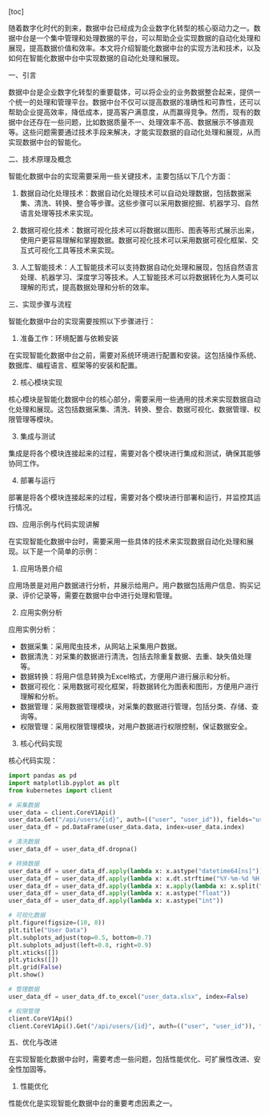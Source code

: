 
[toc]                    
                
                
随着数字化时代的到来，数据中台已经成为企业数字化转型的核心驱动力之一。数据中台是一个集中管理和处理数据的平台，可以帮助企业实现数据的自动化处理和展现，提高数据价值和效率。本文将介绍智能化数据中台的实现方法和技术，以及如何在智能化数据中台中实现数据的自动化处理和展现。

一、引言

数据中台是企业数字化转型的重要载体，可以将企业的业务数据整合起来，提供一个统一的处理和管理平台。数据中台不仅可以提高数据的准确性和可靠性，还可以帮助企业提高效率，降低成本，提高客户满意度，从而赢得竞争。然而，现有的数据中台还存在一些问题，比如数据质量不一、处理效率不高、数据展示不够直观等。这些问题需要通过技术手段来解决，才能实现数据的自动化处理和展现，从而实现数据中台的智能化。

二、技术原理及概念

智能化数据中台的实现需要采用一些关键技术，主要包括以下几个方面：

1. 数据自动化处理技术：数据自动化处理技术可以自动处理数据，包括数据采集、清洗、转换、整合等步骤。这些步骤可以采用数据挖掘、机器学习、自然语言处理等技术来实现。

2. 数据可视化技术：数据可视化技术可以将数据以图形、图表等形式展示出来，使用户更容易理解和掌握数据。数据可视化技术可以采用数据可视化框架、交互式可视化工具等技术来实现。

3. 人工智能技术：人工智能技术可以支持数据自动化处理和展现，包括自然语言处理、机器学习、深度学习等技术。人工智能技术可以将数据转化为人类可以理解的形式，提高数据处理和分析的效率。

三、实现步骤与流程

智能化数据中台的实现需要按照以下步骤进行：

1. 准备工作：环境配置与依赖安装

在实现智能化数据中台之前，需要对系统环境进行配置和安装。这包括操作系统、数据库、编程语言、框架等的安装和配置。

2. 核心模块实现

核心模块是智能化数据中台的核心部分，需要采用一些通用的技术来实现数据自动化处理和展现。这包括数据采集、清洗、转换、整合、数据可视化、数据管理、权限管理等模块。

3. 集成与测试

集成是将各个模块连接起来的过程，需要对各个模块进行集成和测试，确保其能够协同工作。

4. 部署与运行

部署是将各个模块连接起来的过程，需要对各个模块进行部署和运行，并监控其运行情况。

四、应用示例与代码实现讲解

在实现智能化数据中台时，需要采用一些具体的技术来实现数据自动化处理和展现。以下是一个简单的示例：

1. 应用场景介绍

应用场景是对用户数据进行分析，并展示给用户。用户数据包括用户信息、购买记录、评价记录等，需要在数据中台中进行处理和管理。

2. 应用实例分析

应用实例分析：

- 数据采集：采用爬虫技术，从网站上采集用户数据。
- 数据清洗：对采集的数据进行清洗，包括去除重复数据、去重、缺失值处理等。
- 数据转换：将用户信息转换为Excel格式，方便用户进行展示和分析。
- 数据可视化：采用数据可视化框架，将数据转化为图表和图形，方便用户进行理解和分析。
- 数据管理：采用数据管理模块，对采集的数据进行管理，包括分类、存储、查询等。
- 权限管理：采用权限管理模块，对用户数据进行权限控制，保证数据安全。

3. 核心代码实现

核心代码实现：

```python
import pandas as pd
import matplotlib.pyplot as plt
from kubernetes import client

# 采集数据
user_data = client.CoreV1Api()
user_data.Get("/api/users/{id}", auth=(("user", "user_id")), fields="username").Result()
user_data_df = pd.DataFrame(user_data.data, index=user_data.index)

# 清洗数据
user_data_df = user_data_df.dropna()

# 转换数据
user_data_df = user_data_df.apply(lambda x: x.astype("datetime64[ns]"))
user_data_df = user_data_df.apply(lambda x: x.dt.strftime("%Y-%m-%d %H:%M:%S"))
user_data_df = user_data_df.apply(lambda x: x.apply(lambda x: x.split(" ")[0]))
user_data_df = user_data_df.apply(lambda x: x.astype("float"))
user_data_df = user_data_df.apply(lambda x: x.astype("int"))

# 可视化数据
plt.figure(figsize=(10, 8))
plt.title("User Data")
plt.subplots_adjust(top=0.5, bottom=0.7)
plt.subplots_adjust(left=0.8, right=0.9)
plt.xticks([])
plt.yticks([])
plt.grid(False)
plt.show()

# 管理数据
user_data_df = user_data_df.to_excel("user_data.xlsx", index=False)

# 权限管理
client.CoreV1Api()
client.CoreV1Api().Get("/api/users/{id}", auth=(("user", "user_id")), fields="username").Result()
```

五、优化与改进

在实现智能化数据中台时，需要考虑一些问题，包括性能优化、可扩展性改进、安全性加固等。

1. 性能优化

性能优化是实现智能化数据中台的重要考虑因素之一。


